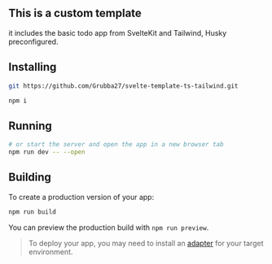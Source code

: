 
## This is a custom template

it includes the basic todo app from SvelteKit and Tailwind, Husky preconfigured.

## Installing

```bash
git https://github.com/Grubba27/svelte-template-ts-tailwind.git

npm i
```

## Running

```bash
# or start the server and open the app in a new browser tab
npm run dev -- --open
```

## Building

To create a production version of your app:

```bash
npm run build
```

You can preview the production build with `npm run preview`.

> To deploy your app, you may need to install an [adapter](https://kit.svelte.dev/docs/adapters) for your target environment.
